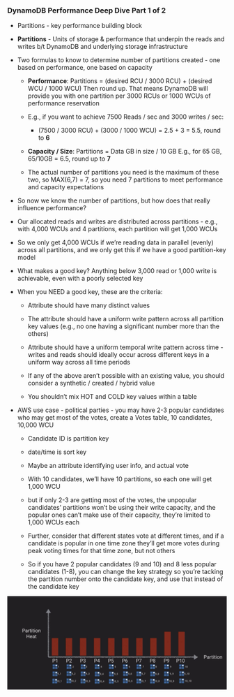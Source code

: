 ### DynamoDB Performance Deep Dive Part 1 of 2

* Partitions - key performance building block

* **Partitions** - Units of storage & performance that underpin the reads and writes b/t DynamoDB and underlying storage infrastructure

* Two formulas to know to determine number of partitions created - one based on performance, one based on capacity

    * **Performance**: Partitions = 
(desired RCU / 3000 RCU) + (desired WCU / 1000 WCU)
Then round up.  That means DynamoDB will provide you with one partition per 3000 RCUs or 1000 WCUs of performance reservation

    * E.g., if you want to achieve 7500 Reads / sec and 3000 writes / sec:

        * (7500 / 3000 RCU) + (3000 / 1000 WCU) = 2.5 + 3 = 5.5, round to **6**

    * **Capacity / Size**: Partitions = 
Data GB in size / 10 GB
E.g., for 65 GB, 65/10GB = 6.5, round up to **7**

    * The actual number of partitions you need is the maximum of these two, so MAX(6,7) = 7, so you need 7 partitions to meet performance and capacity expectations

* So now we know the number of partitions, but how does that really influence performance?

* Our allocated reads and writes are distributed across partitions - e.g., with 4,000 WCUs and 4 partitions, each partition will get 1,000 WCUs

* So we only get 4,000 WCUs if we’re reading data in parallel (evenly) across all partitions, and we only get this if we have a good partition-key model

* What makes a good key?  Anything below 3,000 read or 1,000 write is achievable, even with a poorly selected key

* When you NEED a good key, these are the criteria:

    * Attribute should have many distinct values

    * The attribute should have a uniform write pattern across all partition key values (e.g., no one having a significant number more than the others)

    * Attribute should have a uniform temporal write pattern across time - writes and reads should ideally occur across different keys in a uniform way across all time periods

    * If any of the above aren’t possible with an existing value, you should consider a synthetic / created / hybrid value

    * You shouldn’t mix HOT and COLD key values within a table

* AWS use case - political parties - you may have 2-3 popular candidates who may get most of the votes, create a Votes table,  10 candidates, 10,000 WCU

    * Candidate ID is partition key

    * date/time is sort key

    * Maybe an attribute identifying user info, and actual vote

    * With 10 candidates, we’ll have 10 partitions, so each one will get 1,000 WCU

    * but if only 2-3 are getting most of the votes, the unpopular candidates’ partitions won’t be using their write capacity, and the popular ones can’t make use of their capacity, they’re limited to 1,000 WCUs each

    * Further, consider that different states vote at different times, and if a candidate is popular in one time zone they’ll get more votes during peak voting times for that time zone, but not others

    * So if you have 2 popular candidates (9 and 10) and 8 less popular candidates (1-8), you can change the key strategy so you’re tacking the partition number onto the candidate key, and use that instead of the candidate key

![image alt text](../images/domain2_2.png)
